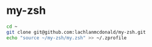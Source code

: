 # my-zsh

```zsh
cd ~
git clone git@github.com:lachlanmcdonald/my-zsh.git
echo "source ~/my-zsh/my.zsh" >> ~/.zprofile
```
